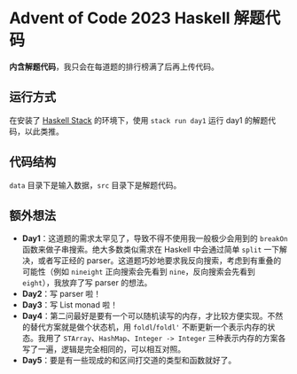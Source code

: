 # Advent of Code 2023 Haskell 解题代码

**内含解题代码**，我只会在每道题的排行榜满了后再上传代码。

## 运行方式

在安装了 [Haskell Stack](https://docs.haskellstack.org/en/stable/install_and_upgrade/) 的环境下，使用 `stack run day1` 运行 day1 的解题代码，以此类推。

## 代码结构

`data` 目录下是输入数据，`src` 目录下是解题代码。

## 额外想法

- **Day1**：这道题的需求太罕见了，导致不得不使用我一般极少会用到的 `breakOn` 函数来做子串搜索。绝大多数类似需求在 Haskell 中会通过简单 `split` 一下解决，或者写正经的 parser。这道题巧妙地要求我反向搜索，考虑到有重叠的可能性（例如 `nineight` 正向搜索会先看到 `nine`，反向搜索会先看到 `eight`），我放弃了写 parser 的想法。
- **Day2**：写 parser 啦！
- **Day3**：写 List monad 啦！
- **Day4**：第二问最好是要有一个可以随机读写的内存，才比较方便实现。不然的替代方案就是做个状态机，用 `foldl`/`foldl'` 不断更新一个表示内存的状态。我用了 `STArray`、`HashMap`、`Integer -> Integer` 三种表示内存的方案各写了一遍，逻辑是完全相同的，可以相互对照。
- **Day5**：要是有一些现成的和区间打交道的类型和函数就好了。
